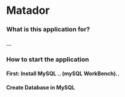 # Matador
### What is this application for?

#### ...

### How to start the application
#### First: Install MySQL .. (mySQL WorkBench)..
#### Create Database in MySQL
